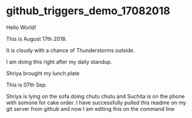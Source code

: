 # github_triggers_demo_17082018

Hello World!

This is August 17th 2018.

It is cloudy with a chance of Thunderstorms outside.

I am doing this right after my daily standup.

Shriya brought my lunch plate

This is 07th Sep.

Shriya is lying on the sofa doing chutu chutu and Suchita is on the phone with somone for cake order.
I have successfully pulled this readme on my git server from github and now I am editing this on the command line
